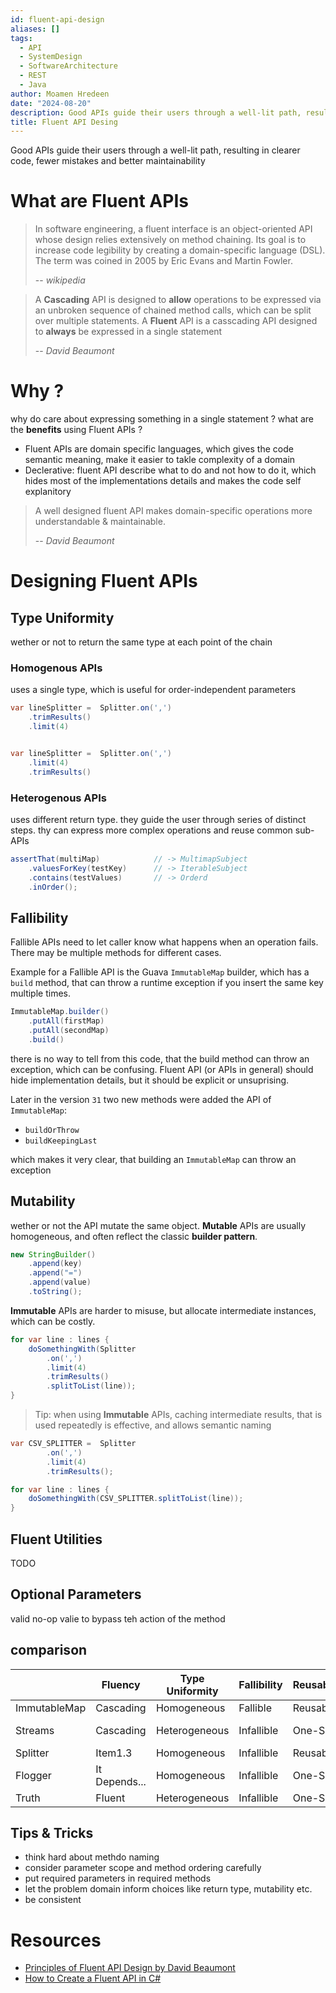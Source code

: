 ```yaml
---
id: fluent-api-design
aliases: []
tags:
  - API
  - SystemDesign
  - SoftwareArchitecture
  - REST
  - Java
author: Moamen Hredeen
date: "2024-08-20"
description: Good APIs guide their users through a well-lit path, resulting in clearer code, fewer mistakes and better maintainability
title: Fluent API Desing
---
```


Good APIs guide their users through a well-lit path, resulting in clearer code,
fewer mistakes and better maintainability

# What are Fluent APIs

> In software engineering, a fluent interface is an object-oriented API whose
> design relies extensively on method chaining. Its goal is to increase code
> legibility by creating a domain-specific language (DSL). The term was coined
> in 2005 by Eric Evans and Martin Fowler.
>
> -- <cite>wikipedia</cite>

> A **Cascading** API is designed to **allow** operations to be expressed via an
> unbroken sequence of chained method calls, which can be split over multiple
> statements. A **Fluent** API is a casscading API designed to **always** be
> expressed in a single statement
>
> -- <cite>David Beaumont</cite>

# Why ?

why do care about expressing something in a single statement ? what are the
**benefits** using Fluent APIs ?

- Fluent APIs are domain specific languages, which gives the code semantic
  meaning, make it easier to takle complexity of a domain
- Declerative: fluent API describe what to do and not how to do it, which hides
  most of the implementations details and makes the code self explanitory

> A well designed fluent API makes domain-specific operations more
> understandable & maintainable.
>
> -- <cite>David Beaumont</cite>

# Designing Fluent APIs

## Type Uniformity

wether or not to return the same type at each point of the chain

### Homogenous APIs

uses a single type, which is useful for order-independent parameters

```java
var lineSplitter =  Splitter.on(',')
    .trimResults()
    .limit(4)


var lineSplitter =  Splitter.on(',')
    .limit(4)
    .trimResults()
```

### Heterogenous APIs

uses different return type. they guide the user through series of distinct
steps. thy can express more complex operations and reuse common sub-APIs

```java
assertThat(multiMap)            // -> MultimapSubject
    .valuesForKey(testKey)      // -> IterableSubject
    .contains(testValues)       // -> Orderd
    .inOrder();
```

## Fallibility

Fallible APIs need to let caller know what happens when an operation fails.
There may be multiple methods for different cases.

Example for a Fallible API is the Guava `ImmutableMap` builder, which has a
`build` method, that can throw a runtime exception if you insert the same key
multiple times.

```java
ImmutableMap.builder()
    .putAll(firstMap)
    .putAll(secondMap)
    .build()
```

there is no way to tell from this code, that the build method can throw an
exception, which can be confusing. Fluent API (or APIs in general) should hide
implementation details, but it should be explicit or unsuprising.

Later in the version `31` two new methods were added the API of `ImmutableMap`:

- `buildOrThrow`
- `buildKeepingLast`

which makes it very clear, that building an `ImmutableMap` can throw an
exception

## Mutability

wether or not the API mutate the same object. **Mutable** APIs are usually
homogeneous, and often reflect the classic **builder pattern**.

```java
new StringBuilder()
    .append(key)
    .append("=")
    .append(value)
    .toString();
```

**Immutable** APIs are harder to misuse, but allocate intermediate instances,
which can be costly.

```java
for var line : lines {
    doSomethingWith(Splitter
        .on(',')
        .limit(4)
        .trimResults()
        .splitToList(line));
}
```

> Tip: when using **Immutable** APIs, caching intermediate results, that is used
> repeatedly is effective, and allows semantic naming

```java
var CSV_SPLITTER =  Splitter
        .on(',')
        .limit(4)
        .trimResults();

for var line : lines {
    doSomethingWith(CSV_SPLITTER.splitToList(line));
}
```

## Fluent Utilities

TODO

## Optional Parameters

valid no-op valie to bypass teh action of the method

## comparison

|              | Fluency       | Type Uniformity | Fallibility | Reusability | Mutability    |
| ------------ | ------------- | --------------- | ----------- | ----------- | ------------- |
| ImmutableMap | Cascading     | Homogeneous     | Fallible    | Reusable    | Mutable       |
| Streams      | Cascading     | Heterogeneous   | Infallible  | One-Shot    | It Depends... |
| Splitter     | Item1.3       | Homogeneous     | Infallible  | Reusable    | Immutable     |
| Flogger      | It Depends... | Homogeneous     | Infallible  | One-Shot    | Mutable       |
| Truth        | Fluent        | Heterogeneous   | Infallible  | One-Shot    | Immutable     |

## Tips & Tricks

- think hard about methdo naming
- consider parameter scope and method ordering carefully
- put required parameters in required methods
- let the problem domain inform choices like return type, mutability etc.
- be consistent

# Resources

- [Principles of Fluent API Design by David Beaumont](https://www.youtube.com/watch?v=VPu-ytfYTeU)
- [How to Create a Fluent API in C#](https://mitesh1612.github.io/blog/2021/08/11/how-to-design-fluent-api)

